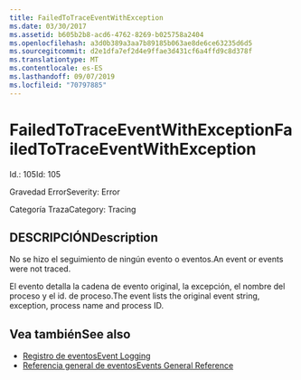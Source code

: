 ```yaml
---
title: FailedToTraceEventWithException
ms.date: 03/30/2017
ms.assetid: b605b2b8-acd6-4762-8269-b025758a2404
ms.openlocfilehash: a3d0b389a3aa7b89185b063ae8de6ce63235d6d5
ms.sourcegitcommit: d2e1dfa7ef2d4e9ffae3d431cf6a4ffd9c8d378f
ms.translationtype: MT
ms.contentlocale: es-ES
ms.lasthandoff: 09/07/2019
ms.locfileid: "70797885"
---
```

# <a name="failedtotraceeventwithexception"></a><span data-ttu-id="667a6-102">FailedToTraceEventWithException</span><span class="sxs-lookup"><span data-stu-id="667a6-102">FailedToTraceEventWithException</span></span>
<span data-ttu-id="667a6-103">Id.: 105</span><span class="sxs-lookup"><span data-stu-id="667a6-103">Id: 105</span></span>  
  
 <span data-ttu-id="667a6-104">Gravedad Error</span><span class="sxs-lookup"><span data-stu-id="667a6-104">Severity: Error</span></span>  
  
 <span data-ttu-id="667a6-105">Categoría Traza</span><span class="sxs-lookup"><span data-stu-id="667a6-105">Category: Tracing</span></span>  
  
## <a name="description"></a><span data-ttu-id="667a6-106">DESCRIPCIÓN</span><span class="sxs-lookup"><span data-stu-id="667a6-106">Description</span></span>  
 <span data-ttu-id="667a6-107">No se hizo el seguimiento de ningún evento o eventos.</span><span class="sxs-lookup"><span data-stu-id="667a6-107">An event or events were not traced.</span></span>  
  
 <span data-ttu-id="667a6-108">El evento detalla la cadena de evento original, la excepción, el nombre del proceso y el id. de proceso.</span><span class="sxs-lookup"><span data-stu-id="667a6-108">The event lists the original event string, exception, process name and process ID.</span></span>  
  
## <a name="see-also"></a><span data-ttu-id="667a6-109">Vea también</span><span class="sxs-lookup"><span data-stu-id="667a6-109">See also</span></span>

- [<span data-ttu-id="667a6-110">Registro de eventos</span><span class="sxs-lookup"><span data-stu-id="667a6-110">Event Logging</span></span>](index.md)
- [<span data-ttu-id="667a6-111">Referencia general de eventos</span><span class="sxs-lookup"><span data-stu-id="667a6-111">Events General Reference</span></span>](events-general-reference.md)
